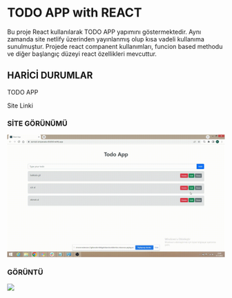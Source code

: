 <h1>TODO APP with REACT</h1>

Bu proje React kullanılarak TODO APP yapımını göstermektedir. Aynı zamanda site netlify üzerinden yayınlanmış olup kısa vadeli kullanıma sunulmuştur.
Projede react companent kullanımları, funcion based methodu ve diğer başlangıç düzeyi react özellikleri mevcuttur.

<h2> HARİCİ DURUMLAR </h2>

TODO APP

<Link to="/https://earnest-empanada-d3e5b0.netlify.app/"> Site Linki </Link>

<h3> SİTE GÖRÜNÜMÜ </h3>

![](todo.gif)

<h3> GÖRÜNTÜ </h3>

![](todo1.gif)
